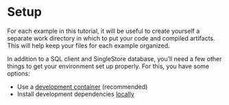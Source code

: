 # Setup

For each example in this tutorial, it will be useful to create yourself a separate work directory in which to put your code and compiled artifacts. This will help keep your files for each example organized.

In addition to a SQL client and SingleStore database, you’ll need a few other things to get your environment set up properly. For this, you have some options:

- Use a [development container](Tutorial-Setup-Container.md) (recommended)
- Install development dependencies [locally](Tutorial-Setup-Local.md)

